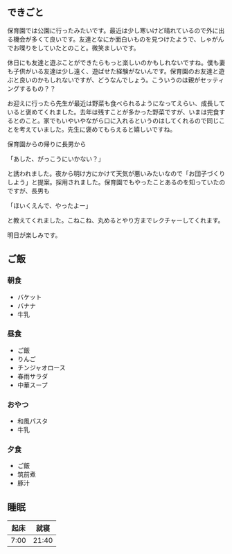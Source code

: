 ## できごと
保育園では公園に行ったみたいです。最近は少し寒いけど晴れているので外に出る機会が多くて良いです。友達となにか面白いものを見つけたようで、しゃがんでお喋りをしていたとのこと。微笑ましいです。

休日にも友達と遊ぶことができたらもっと楽しいのかもしれないですね。僕も妻も子供がいる友達は少し遠く、遊ばせた経験がないんです。保育園のお友達と遊ぶと良いのかもしれないですが、どうなんでしょう。こういうのは親がセッティングするもの？？

お迎えに行ったら先生が最近は野菜も食べられるようになってえらい、成長していると褒めてくれました。去年は残すことが多かった野菜ですが、いまは完食するとのこと。家でもいやいやながら口に入れるというのはしてくれるので同じことを考えていました。先生に褒めてもらえると嬉しいですね。

保育園からの帰りに長男から

「あした、がっこうにいかない？」

と誘われました。夜から明け方にかけて天気が悪いみたいなので「お団子づくりしよう」と提案。採用されました。保育園でもやったことあるのを知っていたのですが、長男も

「ほいくえんで、やったよー」

と教えてくれました。こねこね、丸めるとやり方までレクチャーしてくれます。

明日が楽しみです。

## ご飯

### 朝食
- バケット
- バナナ
- 牛乳

### 昼食
- ご飯
- りんご
- チンジャオロース
- 春雨サラダ
- 中華スープ

### おやつ
- 和風パスタ
- 牛乳

### 夕食
- ご飯
- 筑前煮
- 豚汁

## 睡眠
|起床|就寝|
|-|-|
|7:00|21:40|
